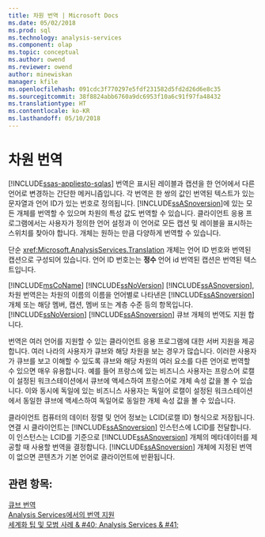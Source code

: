 ```yaml
---
title: 차원 번역 | Microsoft Docs
ms.date: 05/02/2018
ms.prod: sql
ms.technology: analysis-services
ms.component: olap
ms.topic: conceptual
ms.author: owend
ms.reviewer: owend
author: minewiskan
manager: kfile
ms.openlocfilehash: 091cdc3f770297e5fdf231582d5fd2d26d6e8c35
ms.sourcegitcommit: 38f8824abb6760a9dc6953f10a6c91f97fa48432
ms.translationtype: HT
ms.contentlocale: ko-KR
ms.lasthandoff: 05/10/2018
---
```

# <a name="dimension-translations"></a>차원 번역
[!INCLUDE[ssas-appliesto-sqlas](../../includes/ssas-appliesto-sqlas.md)]
  번역은 표시된 레이블과 캡션을 한 언어에서 다른 언어로 변경하는 간단한 메커니즘입니다. 각 번역은 한 쌍의 값인 번역된 텍스트가 있는 문자열과 언어 ID가 있는 번호로 정의됩니다. [!INCLUDE[ssASnoversion](../../includes/ssasnoversion-md.md)]에 있는 모든 개체를 번역할 수 있으며 차원의 특성 값도 번역할 수 있습니다. 클라이언트 응용 프로그램에서는 사용자가 정의한 언어 설정과 이 언어로 모든 캡션 및 레이블을 표시하는 스위치를 찾아야 합니다. 개체는 원하는 만큼 다양하게 번역할 수 있습니다.  
  
 단순 <xref:Microsoft.AnalysisServices.Translation> 개체는 언어 ID 번호와 번역된 캡션으로 구성되어 있습니다. 언어 ID 번호는는 **정수** 언어 id 번역된 캡션은 번역된 텍스트입니다.  
  
 [!INCLUDE[msCoName](../../includes/msconame-md.md)] [!INCLUDE[ssNoVersion](../../includes/ssnoversion-md.md)] [!INCLUDE[ssASnoversion](../../includes/ssasnoversion-md.md)], 차원 번역은는 차원의 이름의 이름을 언어별로 나타낸은 [!INCLUDE[ssASnoversion](../../includes/ssasnoversion-md.md)] 개체 또는 해당 멤버, 캡션, 멤버 또는 계층 수준 등의 항목입니다. [!INCLUDE[ssNoVersion](../../includes/ssnoversion-md.md)] [!INCLUDE[ssASnoversion](../../includes/ssasnoversion-md.md)] 큐브 개체의 번역도 지원 합니다.  
  
 번역은 여러 언어를 지원할 수 있는 클라이언트 응용 프로그램에 대한 서버 지원을 제공합니다. 여러 나라의 사용자가 큐브와 해당 차원을 보는 경우가 많습니다. 이러한 사용자가 큐브를 보고 이해할 수 있도록 큐브와 해당 차원의 여러 요소를 다른 언어로 번역할 수 있으면 매우 유용합니다. 예를 들어 프랑스에 있는 비즈니스 사용자는 프랑스어 로캘이 설정된 워크스테이션에서 큐브에 액세스하여 프랑스어로 개체 속성 값을 볼 수 있습니다. 이와 동시에 독일에 있는 비즈니스 사용자는 독일어 로캘이 설정된 워크스테이션에서 동일한 큐브에 액세스하여 독일어로 동일한 개체 속성 값을 볼 수 있습니다.  
  
 클라이언트 컴퓨터의 데이터 정렬 및 언어 정보는 LCID(로캘 ID) 형식으로 저장됩니다. 연결 시 클라이언트는 [!INCLUDE[ssASnoversion](../../includes/ssasnoversion-md.md)] 인스턴스에 LCID를 전달합니다. 이 인스턴스는 LCID를 기준으로 [!INCLUDE[ssASnoversion](../../includes/ssasnoversion-md.md)] 개체의 메타데이터를 제공할 때 사용할 번역을 결정합니다. [!INCLUDE[ssASnoversion](../../includes/ssasnoversion-md.md)] 개체에 지정된 번역이 없으면 콘텐츠가 기본 언어로 클라이언트에 반환됩니다.  
  
## <a name="see-also"></a>관련 항목:  
 [큐브 번역](../../analysis-services/multidimensional-models-olap-logical-cube-objects/cube-translations.md)   
 [Analysis Services에서의 번역 지원](../../analysis-services/translation-support-in-analysis-services.md)   
 [세계화 팁 및 모범 사례 & #40; Analysis Services & #41;](../../analysis-services/globalization-tips-and-best-practices-analysis-services.md)  
  
  
